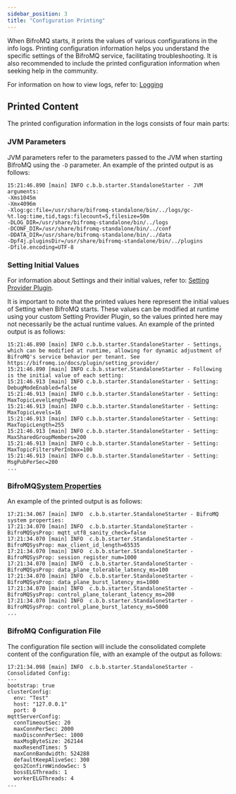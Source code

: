```yaml
---
sidebar_position: 3
title: "Configuration Printing"
---
```


When BifroMQ starts, it prints the values of various configurations in the info logs. Printing configuration information helps you understand the specific settings of the BifroMQ service, facilitating troubleshooting. It is also recommended
to include the printed configuration information when seeking help in the community.

For information on how to view logs, refer to: [Logging](../observability/logging.md)

## Printed Content

The printed configuration information in the logs consists of four main parts:

### JVM Parameters

JVM parameters refer to the parameters passed to the JVM when starting BifroMQ using the `-D` parameter. An example of the printed output is as follows:

```text
15:21:46.890 [main] INFO c.b.b.starter.StandaloneStarter - JVM arguments:
-Xms1045m
-Xmx4096m
-Xlog:gc:file=/usr/share/bifromq-standalone/bin/../logs/gc-%t.log:time,tid,tags:filecount=5,filesize=50m
-DLOG_DIR=/usr/share/bifromq-standalone/bin/../logs
-DCONF_DIR=/usr/share/bifromq-standalone/bin/../conf
-DDATA_DIR=/usr/share/bifromq-standalone/bin/../data
-Dpf4j.pluginsDir=/usr/share/bifromq-standalone/bin/../plugins
-Dfile.encoding=UTF-8
```

### Setting Initial Values

For information about Settings and their initial values, refer to: [Setting Provider Plugin](../../plugin/setting_provider/intro.md).

It is important to note that the printed values here represent the initial values of Setting when BifroMQ starts. These values can be modified at runtime using your custom Setting Provider Plugin, so the values printed here may not
necessarily be the actual runtime values. An example of the printed output is as follows:

```text
15:21:46.890 [main] INFO c.b.b.starter.StandaloneStarter - Settings, which can be modified at runtime, allowing for dynamic adjustment of BifroMQ's service behavior per tenant. See https://bifromq.io/docs/plugin/setting_provider/
15:21:46.890 [main] INFO c.b.b.starter.StandaloneStarter - Following is the initial value of each setting:
15:21:46.913 [main] INFO c.b.b.starter.StandaloneStarter - Setting: DebugModeEnabled=false
15:21:46.913 [main] INFO c.b.b.starter.StandaloneStarter - Setting: MaxTopicLevelLength=40
15:21:46.913 [main] INFO c.b.b.starter.StandaloneStarter - Setting: MaxTopicLevels=16
15:21:46.913 [main] INFO c.b.b.starter.StandaloneStarter - Setting: MaxTopicLength=255
15:21:46.913 [main] INFO c.b.b.starter.StandaloneStarter - Setting: MaxSharedGroupMembers=200
15:21:46.913 [main] INFO c.b.b.starter.StandaloneStarter - Setting: MaxTopicFiltersPerInbox=100
15:21:46.913 [main] INFO c.b.b.starter.StandaloneStarter - Setting: MsgPubPerSec=200
...
```

### BifroMQ[System Properties](./bifromq_sys_props.md)

An example of the printed output is as follows:

```text
17:21:34.067 [main] INFO  c.b.b.starter.StandaloneStarter - BifroMQ system properties:
17:21:34.070 [main] INFO  c.b.b.starter.StandaloneStarter - BifroMQSysProp: mqtt_utf8_sanity_check=false
17:21:34.070 [main] INFO  c.b.b.starter.StandaloneStarter - BifroMQSysProp: max_client_id_length=65535
17:21:34.070 [main] INFO  c.b.b.starter.StandaloneStarter - BifroMQSysProp: session_register_num=1000
17:21:34.070 [main] INFO  c.b.b.starter.StandaloneStarter - BifroMQSysProp: data_plane_tolerable_latency_ms=100
17:21:34.070 [main] INFO  c.b.b.starter.StandaloneStarter - BifroMQSysProp: data_plane_burst_latency_ms=1000
17:21:34.070 [main] INFO  c.b.b.starter.StandaloneStarter - BifroMQSysProp: control_plane_tolerant_latency_ms=200
17:21:34.070 [main] INFO  c.b.b.starter.StandaloneStarter - BifroMQSysProp: control_plane_burst_latency_ms=5000
...
```

### BifroMQ Configuration File

The configuration file section will include the consolidated complete content of the configuration file, with an example of the output as follows:

```text
17:21:34.098 [main] INFO  c.b.b.starter.StandaloneStarter - Consolidated Config:
---
bootstrap: true
clusterConfig:
  env: "Test"
  host: "127.0.0.1"
  port: 0
mqttServerConfig:
  connTimeoutSec: 20
  maxConnPerSec: 2000
  maxDisconnPerSec: 1000
  maxMsgByteSize: 262144
  maxResendTimes: 5
  maxConnBandwidth: 524288
  defaultKeepAliveSec: 300
  qos2ConfirmWindowSec: 5
  bossELGThreads: 1
  workerELGThreads: 4
...
```
